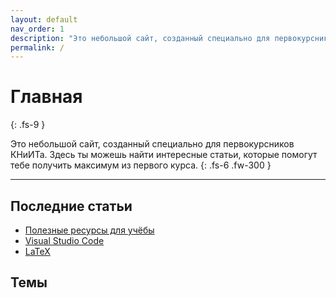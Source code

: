 ```yaml
---
layout: default
nav_order: 1
description: "Это небольшой сайт, созданный специально для первокурсников КНиИТа. Здесь ты можешь найти интересные статьи, которые помогут тебе получить максимум из первого курса."
permalink: /
---
```


# Главная
{: .fs-9 }

Это небольшой сайт, созданный специально для первокурсников КНиИТа. Здесь ты
можешь найти интересные статьи, которые помогут тебе получить максимум из
первого курса.
{: .fs-6 .fw-300 }

---

## Последние статьи

- [Полезные ресурсы для учёбы](articles/resources.md)
- [Visual Studio Code](articles/vscode.md)
- [LaTeX](articles/latex.md)

## Темы
